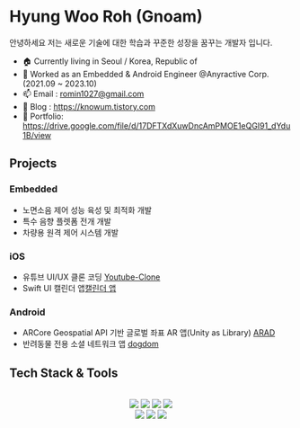 # Hyung Woo Roh (Gnoam)
안녕하세요 저는 새로운 기술에 대한 학습과 꾸준한 성장을 꿈꾸는 개발자 입니다.
<br>

- 🏠 Currently living in Seoul / Korea, Republic of
- 🔭 Worked as an Embedded & Android Engineer @Anyractive Corp. (2021.09 ~ 2023.10)
- 📫 Email : romin1027@gmail.com
- 📡 Blog : https://knowum.tistory.com
- 💼 Portfolio: https://drive.google.com/file/d/17DFTXdXuwDncAmPMOE1eQGI91_dYdu1B/view

## Projects

### Embedded
- 노면소음 제어 성능 육성 및 최적화 개발
- 특수 음향 플렛폼 전개 개발
- 차량용 원격 제어 시스템 개발

### iOS
- 유튜브 UI/UX 클론 코딩 [Youtube-Clone](https://github.com/iOS-YouTube-CloneCoding/Youtube_Clone_Gnoam.git)
- Swift UI 캘린더 앱[캘린더 앱](https://github.com/Gnoam-R/VauDium_Assignment)
  
### Android
- ARCore Geospatial API 기반 글로벌 좌표 AR 앱(Unity as Library) [ARAD](https://github.com/Gnoam-R/ARAD_Public.git)
- 반려동물 전용 소셜 네트워크 앱 [dogdom](https://github.com/Gnoam-R/dogdom.git)


## Tech Stack & Tools
<br>
<div align=center> 
  <img src="https://img.shields.io/badge/C-181717?style=for-the-badge&logo=java&logoColor=white"> 
  <img src="https://img.shields.io/badge/C++-007396?style=for-the-badge&logo=java&logoColor=white"> 
  <img src="https://img.shields.io/badge/Kotlin-232F3E?style=for-the-badge&logo=kotlin&logoColor=white"> 
  <img src="https://img.shields.io/badge/Swift-FCC624?style=for-the-badge&logo=swift&logoColor=black"> 
  <br>
  <img src="https://img.shields.io/badge/github-181717?style=for-the-badge&logo=github&logoColor=white">
  <img src="https://img.shields.io/badge/git-F05032?style=for-the-badge&logo=git&logoColor=white">
  <img src="https://img.shields.io/badge/notion-F80000?style=for-the-badge&logo=notion&logoColor=white">
<!--   <img src="https://img.shields.io/badge/Visual studio-7952B3?style=for-the-badge&logo=visualstudio&logoColor=white"> -->
</div>
<br>
